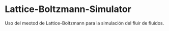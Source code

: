 # Lattice-Boltzmann-Simulator
Uso del meotod de Lattice-Boltzmann para la simulación del fluir de fluidos.
